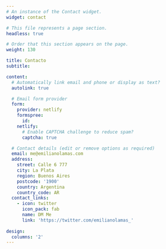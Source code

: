 ```yaml
---
# An instance of the Contact widget.
widget: contact

# This file represents a page section.
headless: true

# Order that this section appears on the page.
weight: 130

title: Contacto
subtitle:

content:
  # Automatically link email and phone or display as text?
  autolink: true

  # Email form provider
  form:
    provider: netlify
    formspree:
      id:
    netlify:
      # Enable CAPTCHA challenge to reduce spam?
      captcha: true

  # Contact details (edit or remove options as required)
  email: me@emilianolamas.com
  address:
    street: Calle 6 777
    city: La Plata
    region: Buenos Aires
    postcode: '1900'
    country: Argentina
    country_code: AR
  contact_links:
    - icon: twitter
      icon_pack: fab
      name: DM Me
      link: 'https://twitter.com/emilianolamas_'
      
design:
  columns: '2'
---
```

